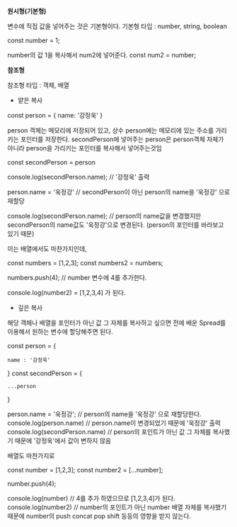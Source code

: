 **원시형(기본형)**

변수에 직접 값을 넣어주는 것은 기본형이다.
기본형 타입 : number, string, boolean

const number = 1;

number의 값 1을 복사해서 num2에 넣어준다.
const num2 = number;

**참조형**

참조형 타입 : 객체, 배열

- 얕은 복사

const person = {
    name: '강정욱'
}

person 객체는 메모리에 저장되어 있고, 상수 person에는 메모리에 있는 주소를 가리키는 포인터를 저장한다.
secondPerson에 넣어주는 person은 person객체 자체가 아니라 person을 가리키는 포인터를 복사해서 넣어주는것임

const secondPerson = person

console.log(secondPerson.name); // '강정욱' 출력

person.name = '욱정강' // secondPerson이 아닌 person의 name을 '욱정강' 으로 재할당

console.log(secondPerson.name); // person의 name값을 변경했지만 secondPerson의 name값도 '욱정강'으로 변경된다. (person의 포인터를 바라보고 있기 때문)

이는 배열에서도 마찬가지인데,

const numbers = [1,2,3];
const numbers2 = numbers;

numbers.push(4); // number 변수에 4를 추가한다.

console.log(number2) = [1,2,3,4] 가 된다.

- 깊은 복사

해당 객체나 배열을 포인터가 아닌 값 그 자체를 복사하고 싶으면
전에 배운 Spread를 이용해서 원하는 변수에 할당해주면 된다.

const person = {

    name : '강정욱'

}
const secondPerson = {

    ...person

}

person.name = '욱정강'; // person의 name을 '욱정강' 으로 재할당한다.
console.log(person.name) // person.name이 변경되었기 때문에 '욱정강' 출력
console.log(secondPerson.name) // person의 포인트가 아닌 값 그 자체를 복사했기 때문에 '강정욱'에서 값이 변하지 않음

배열도 마찬가지로

const number = [1,2,3];
const number2 = [...number];

number.push(4);

console.log(number) // 4를 추가 하였으므로 [1,2,3,4]가 된다.
console.log(number2) // number의 포인트가 아닌 number 배열 자체를 복사했기 때문에 number의 push concat pop shift 등등의 영향을 받지 않는다.

